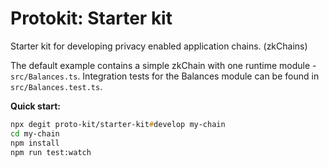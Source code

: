 # Protokit: Starter kit

Starter kit for developing privacy enabled application chains. (zkChains)

The default example contains a simple zkChain with one runtime module - `src/Balances.ts`.
Integration tests for the Balances module can be found in `src/Balances.test.ts`.

**Quick start:**

```zsh
npx degit proto-kit/starter-kit#develop my-chain
cd my-chain
npm install
npm run test:watch
```

